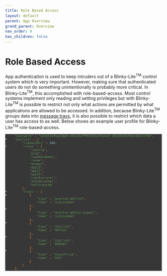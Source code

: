 ```yaml
---
title: Role Based Access
layout: default
parent: App Overview
grand_parent: Overview
nav_order: 9
has_children: false
---
```

# Role Based Access
App authentication is used to keep intruders out of a Blinky-Lite<sup>TM</sup> control system which is very important. However, making sure that authenticated users do not do something unintentionally is probably more critical. In Blinky-Lite<sup>TM</sup>, this accomplished with role-based-access. Most control systems implement only reading and setting privileges but with Blinky-Lite<sup>TM</sup> is possible to restrict not only what actions are permitted by what applications are allowed to be accessed. In addition, because Blinky-Lite<sup>TM</sup> groups data into [message trays](/pages/Overview/architecture.html#message-trays), it is also possible to restrict which data a user has access to as well. Below shows an example user profile for Blinky-Lite<sup>TM</sup> role-based-access.

![](/assets/images/userProfile.png)  

